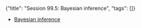 {"title": "Session 99.5: Bayesian inference", "tags": []}

* [Bayesian inference](https://seeing-theory.brown.edu/bayesian-inference/index.html)

